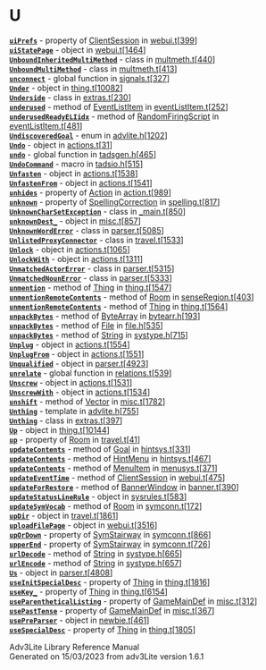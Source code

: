 ---
---
# U

[**`uiPrefs`**](../object/ClientSession.html#uiPrefs) - property of
[ClientSession](../object/ClientSession.html) in
[webui.t](../file/webui.t.html)\[[399](../source/webui.t.html#399)\]  
[**`uiStatePage`**](../object/uiStatePage.html) - object in
[webui.t](../file/webui.t.html)\[[1464](../source/webui.t.html#1464)\]  
[**`UnboundInheritedMultiMethod`**](../object/UnboundInheritedMultiMethod.html) -
class in
[multmeth.t](../file/multmeth.t.html)\[[440](../source/multmeth.t.html#440)\]  
[**`UnboundMultiMethod`**](../object/UnboundMultiMethod.html) - class in
[multmeth.t](../file/multmeth.t.html)\[[413](../source/multmeth.t.html#413)\]  
[**`unconnect`**](../file/signals.t.html#unconnect) - global function in
[signals.t](../file/signals.t.html)\[[327](../source/signals.t.html#327)\]  
[**`Under`**](../object/Under.html) - object in
[thing.t](../file/thing.t.html)\[[10082](../source/thing.t.html#10082)\]  
[**`Underside`**](../object/Underside.html) - class in
[extras.t](../file/extras.t.html)\[[230](../source/extras.t.html#230)\]  
[**`underused`**](../object/EventListItem.html#underused) - method of
[EventListItem](../object/EventListItem.html) in
[eventListItem.t](../file/eventListItem.t.html)\[[252](../source/eventListItem.t.html#252)\]  
[**`underusedReadyELIidx`**](../object/RandomFiringScript.html#underusedReadyELIidx) -
method of [RandomFiringScript](../object/RandomFiringScript.html) in
[eventListItem.t](../file/eventListItem.t.html)\[[481](../source/eventListItem.t.html#481)\]  
[**`UndiscoveredGoal`**](../file/advlite.h.html#UndiscoveredGoal) - enum
in
[advlite.h](../file/advlite.h.html)\[[1202](../source/advlite.h.html#1202)\]  
[**`Undo`**](../object/Undo.html) - object in
[actions.t](../file/actions.t.html)\[[31](../source/actions.t.html#31)\]  
[**`undo`**](../file/tadsgen.h.html#undo) - global function in
[tadsgen.h](../file/tadsgen.h.html)\[[465](../source/tadsgen.h.html#465)\]  
[**`UndoCommand`**](../file/tadsio.h.html#UndoCommand) - macro in
[tadsio.h](../file/tadsio.h.html)\[[515](../source/tadsio.h.html#515)\]  
[**`Unfasten`**](../object/Unfasten.html) - object in
[actions.t](../file/actions.t.html)\[[1538](../source/actions.t.html#1538)\]  
[**`UnfastenFrom`**](../object/UnfastenFrom.html) - object in
[actions.t](../file/actions.t.html)\[[1541](../source/actions.t.html#1541)\]  
[**`unhides`**](../object/Action.html#unhides) - property of
[Action](../object/Action.html) in
[action.t](../file/action.t.html)\[[989](../source/action.t.html#989)\]  
[**`unknown`**](../object/SpellingCorrection.html#unknown) - property of
[SpellingCorrection](../object/SpellingCorrection.html) in
[spelling.t](../file/spelling.t.html)\[[817](../source/spelling.t.html#817)\]  
[**`UnknownCharSetException`**](../object/UnknownCharSetException.html) -
class in
[\_main.t](../file/_main.t.html)\[[850](../source/_main.t.html#850)\]  
[**`unknownDest_`**](../object/unknownDest_.html) - object in
[misc.t](../file/misc.t.html)\[[857](../source/misc.t.html#857)\]  
[**`UnknownWordError`**](../object/UnknownWordError.html) - class in
[parser.t](../file/parser.t.html)\[[5085](../source/parser.t.html#5085)\]  
[**`UnlistedProxyConnector`**](../object/UnlistedProxyConnector.html) -
class in
[travel.t](../file/travel.t.html)\[[1533](../source/travel.t.html#1533)\]  
[**`Unlock`**](../object/Unlock.html) - object in
[actions.t](../file/actions.t.html)\[[1065](../source/actions.t.html#1065)\]  
[**`UnlockWith`**](../object/UnlockWith.html) - object in
[actions.t](../file/actions.t.html)\[[1311](../source/actions.t.html#1311)\]  
[**`UnmatchedActorError`**](../object/UnmatchedActorError.html) - class
in
[parser.t](../file/parser.t.html)\[[5315](../source/parser.t.html#5315)\]  
[**`UnmatchedNounError`**](../object/UnmatchedNounError.html) - class in
[parser.t](../file/parser.t.html)\[[5333](../source/parser.t.html#5333)\]  
[**`unmention`**](../object/Thing.html#unmention) - method of
[Thing](../object/Thing.html) in
[thing.t](../file/thing.t.html)\[[1547](../source/thing.t.html#1547)\]  
[**`unmentionRemoteContents`**](../object/Room.html#unmentionRemoteContents) -
method of [Room](../object/Room.html) in
[senseRegion.t](../file/senseRegion.t.html)\[[403](../source/senseRegion.t.html#403)\]  
[**`unmentionRemoteContents`**](../object/Thing.html#unmentionRemoteContents) -
method of [Thing](../object/Thing.html) in
[thing.t](../file/thing.t.html)\[[1564](../source/thing.t.html#1564)\]  
[**`unpackBytes`**](../object/ByteArray.html#unpackBytes) - method of
[ByteArray](../object/ByteArray.html) in
[bytearr.h](../file/bytearr.h.html)\[[193](../source/bytearr.h.html#193)\]  
[**`unpackBytes`**](../object/File.html#unpackBytes) - method of
[File](../object/File.html) in
[file.h](../file/file.h.html)\[[535](../source/file.h.html#535)\]  
[**`unpackBytes`**](../object/String.html#unpackBytes) - method of
[String](../object/String.html) in
[systype.h](../file/systype.h.html)\[[715](../source/systype.h.html#715)\]  
[**`Unplug`**](../object/Unplug.html) - object in
[actions.t](../file/actions.t.html)\[[1554](../source/actions.t.html#1554)\]  
[**`UnplugFrom`**](../object/UnplugFrom.html) - object in
[actions.t](../file/actions.t.html)\[[1551](../source/actions.t.html#1551)\]  
[**`Unqualified`**](../object/Unqualified.html) - object in
[parser.t](../file/parser.t.html)\[[4923](../source/parser.t.html#4923)\]  
[**`unrelate`**](../file/relations.t.html#unrelate) - global function in
[relations.t](../file/relations.t.html)\[[539](../source/relations.t.html#539)\]  
[**`Unscrew`**](../object/Unscrew.html) - object in
[actions.t](../file/actions.t.html)\[[1531](../source/actions.t.html#1531)\]  
[**`UnscrewWith`**](../object/UnscrewWith.html) - object in
[actions.t](../file/actions.t.html)\[[1534](../source/actions.t.html#1534)\]  
[**`unshift`**](../object/Vector.html#unshift) - method of
[Vector](../object/Vector.html) in
[misc.t](../file/misc.t.html)\[[1782](../source/misc.t.html#1782)\]  
[**`Unthing`**](../file/advlite.h.html#Unthing) - template in
[advlite.h](../file/advlite.h.html)\[[755](../source/advlite.h.html#755)\]  
[**`Unthing`**](../object/Unthing.html) - class in
[extras.t](../file/extras.t.html)\[[397](../source/extras.t.html#397)\]  
[**`Up`**](../object/Up.html) - object in
[thing.t](../file/thing.t.html)\[[10144](../source/thing.t.html#10144)\]  
[**`up`**](../object/Room.html#up) - property of
[Room](../object/Room.html) in
[travel.t](../file/travel.t.html)\[[41](../source/travel.t.html#41)\]  
[**`updateContents`**](../object/Goal.html#updateContents) - method of
[Goal](../object/Goal.html) in
[hintsys.t](../file/hintsys.t.html)\[[331](../source/hintsys.t.html#331)\]  
[**`updateContents`**](../object/HintMenu.html#updateContents) - method
of [HintMenu](../object/HintMenu.html) in
[hintsys.t](../file/hintsys.t.html)\[[467](../source/hintsys.t.html#467)\]  
[**`updateContents`**](../object/MenuItem.html#updateContents) - method
of [MenuItem](../object/MenuItem.html) in
[menusys.t](../file/menusys.t.html)\[[371](../source/menusys.t.html#371)\]  
[**`updateEventTime`**](../object/ClientSession.html#updateEventTime) -
method of [ClientSession](../object/ClientSession.html) in
[webui.t](../file/webui.t.html)\[[475](../source/webui.t.html#475)\]  
[**`updateForRestore`**](../object/BannerWindow.html#updateForRestore) -
method of [BannerWindow](../object/BannerWindow.html) in
[banner.t](../file/banner.t.html)\[[390](../source/banner.t.html#390)\]  
[**`updateStatusLineRule`**](../object/updateStatusLineRule.html) -
object in
[sysrules.t](../file/sysrules.t.html)\[[583](../source/sysrules.t.html#583)\]  
[**`updateSymVocab`**](../object/Room.html#updateSymVocab) - method of
[Room](../object/Room.html) in
[symconn.t](../file/symconn.t.html)\[[172](../source/symconn.t.html#172)\]  
[**`upDir`**](../object/upDir.html) - object in
[travel.t](../file/travel.t.html)\[[1861](../source/travel.t.html#1861)\]  
[**`uploadFilePage`**](../object/uploadFilePage.html) - object in
[webui.t](../file/webui.t.html)\[[3516](../source/webui.t.html#3516)\]  
[**`upOrDown`**](../object/SymStairway.html#upOrDown) - property of
[SymStairway](../object/SymStairway.html) in
[symconn.t](../file/symconn.t.html)\[[866](../source/symconn.t.html#866)\]  
[**`upperEnd`**](../object/SymStairway.html#upperEnd) - property of
[SymStairway](../object/SymStairway.html) in
[symconn.t](../file/symconn.t.html)\[[726](../source/symconn.t.html#726)\]  
[**`urlDecode`**](../object/String.html#urlDecode) - method of
[String](../object/String.html) in
[systype.h](../file/systype.h.html)\[[665](../source/systype.h.html#665)\]  
[**`urlEncode`**](../object/String.html#urlEncode) - method of
[String](../object/String.html) in
[systype.h](../file/systype.h.html)\[[657](../source/systype.h.html#657)\]  
[**`Us`**](../object/Us.html) - object in
[parser.t](../file/parser.t.html)\[[4808](../source/parser.t.html#4808)\]  
[**`useInitSpecialDesc`**](../object/Thing.html#useInitSpecialDesc) -
property of [Thing](../object/Thing.html) in
[thing.t](../file/thing.t.html)\[[1816](../source/thing.t.html#1816)\]  
[**`useKey_`**](../object/Thing.html#useKey_) - property of
[Thing](../object/Thing.html) in
[thing.t](../file/thing.t.html)\[[6154](../source/thing.t.html#6154)\]  
[**`useParentheticalListing`**](../object/GameMainDef.html#useParentheticalListing) -
property of [GameMainDef](../object/GameMainDef.html) in
[misc.t](../file/misc.t.html)\[[312](../source/misc.t.html#312)\]  
[**`usePastTense`**](../object/GameMainDef.html#usePastTense) - property
of [GameMainDef](../object/GameMainDef.html) in
[misc.t](../file/misc.t.html)\[[367](../source/misc.t.html#367)\]  
[**`usePreParser`**](../object/usePreParser.html) - object in
[newbie.t](../file/newbie.t.html)\[[461](../source/newbie.t.html#461)\]  
[**`useSpecialDesc`**](../object/Thing.html#useSpecialDesc) - property
of [Thing](../object/Thing.html) in
[thing.t](../file/thing.t.html)\[[1805](../source/thing.t.html#1805)\]  

<div class="ftr">

Adv3Lite Library Reference Manual  
Generated on 15/03/2023 from adv3Lite version 1.6.1

</div>
